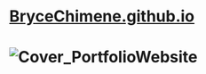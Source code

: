 # [BryceChimene.github.io](https://brycechimene.netlify.app/)
# ![Cover_PortfolioWebsite](https://github.com/BryceChimene/Portfolio-Website/assets/72059206/47f7ca8f-21c2-4540-b273-19ba2b2f7825)

